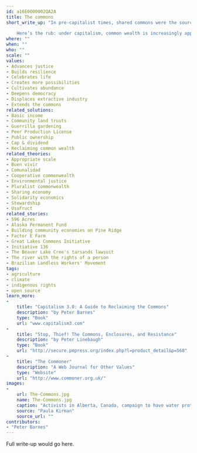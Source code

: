 ```yaml
---
id: a16E0000002QA2A
title: The commons
short_write_up: "In pre-capitalist times, shared commons were the source of sustenance for most people. Though corporations have now privatized and depleted much of the commons, it lives on in three portfolios: natural wealth (air, water, seeds, ecosystems, other species); community wealth (streets, parks, the Internet, money, social insur­ance); and cultural wealth (music, art, science, open-source software). All of these are gifts we share and are obliged to preserve for others and for future generations.   
 
	Here’s the rub: under capitalism, common wealth is increasingly appro­­priated by private corporations and wealthy individuals for profit . To counter this, we need to expand and strengthen both the com­mons and the institu­tions that sustain them."
where: ""
when: ""
who: ""
scale: ""
values:
- Advances justice
- Builds resilience
- Celebrates life
- Creates more possibilities
- Cultivates abundance
- Deepens democracy
- Displaces extractive industry
- Extends the commons
related_solutions:
- Basic income
- Community land trusts
- Guerrilla gardening
- Peer Production License
- Public ownership
- Cap & dividend
- Reclaiming common wealth
related_theories:
- Appropriate scale
- Buen vivir
- Comunalidad
- Cooperative commonwealth
- Environmental justice
- Pluralist commonwealth
- Sharing economy
- Solidarity economics
- Stewardship
- Usufruct
related_stories:
- 596 Acres
- Alaska Permanent Fund
- Building community economies on Pine Ridge
- Factor E Farm
- Great Lakes Commons Initiative
- Initiative 136
- The Beaver Lake Cree's tarsands lawsuit
- The river with the rights of a person
- Brazilian Landless Workers' Movement
tags:
- agriculture
- climate
- indigenous rights
- open source
learn_more:
-
    title: "Capitalism 3.0: A Guide to Reclaiming the Commons"
    description: "by Peter Barnes"
    type: "Book"
    url: "www.capitalism3.com"
-
    title: "Stop, Thief! The Commons, Enclosures, and Resistance"
    description: "by Peter Linebaugh"
    type: "Book"
    url: "http://secure.pmpress.org/index.php?l=product_detail&p=568"
-
    title: "The Commoner"
    description: "A Web Journal for Other Values"
    type: "Website"
    url: "http://www.commoner.org.uk/"
images:
-
    url: The-Commons.jpg
    name: The-Commons.jpg
    caption: "Activists in Alberta, Canada, campaign to have water protected as a commons, and allocated equitably."
    source: "Paula Kirman"
    source_url: ""
contributors:
- "Peter Barnes"
---
```

Full write-up would go here.
